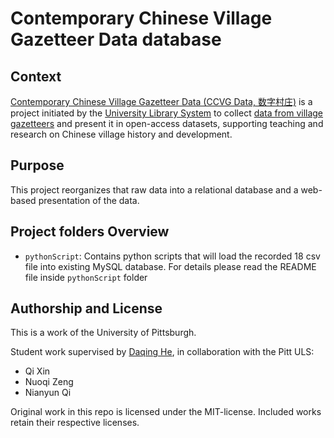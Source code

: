 # Contemporary Chinese Village Gazetteer Data database

## Context
[Contemporary Chinese Village Gazetteer Data (CCVG Data, 数字村庄)](http://www.chinesevillagedata.library.pitt.edu/) is a project initiated by the [University Library System](https://library.pitt.edu/) to collect [data from village gazetteers](http://d-scholarship.pitt.edu/37663/) and present it in open-access datasets, supporting teaching and research on Chinese village history and development.

## Purpose
This project reorganizes that raw data into a relational database and a web-based presentation of the data.

## Project folders Overview
* `pythonScript`: Contains python scripts that will load the recorded 18 csv file into existing MySQL database. For details please read the README file inside `pythonScript` folder

## Authorship and License
This is a work of the University of Pittsburgh.

Student work supervised by [Daqing He](http://www.pitt.edu/~dah44/), in collaboration with the Pitt ULS:
* Qi Xin
* Nuoqi Zeng
* Nianyun Qi

Original work in this repo is licensed under the MIT-license.  Included works retain their respective licenses.
